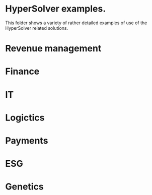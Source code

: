 # HyperSolver examples.
This folder shows a variety of rather detailed examples of use of the HyperSolver related solutions.

# Revenue management
# Finance
# IT
# Logictics
# Payments

# ESG
# Genetics